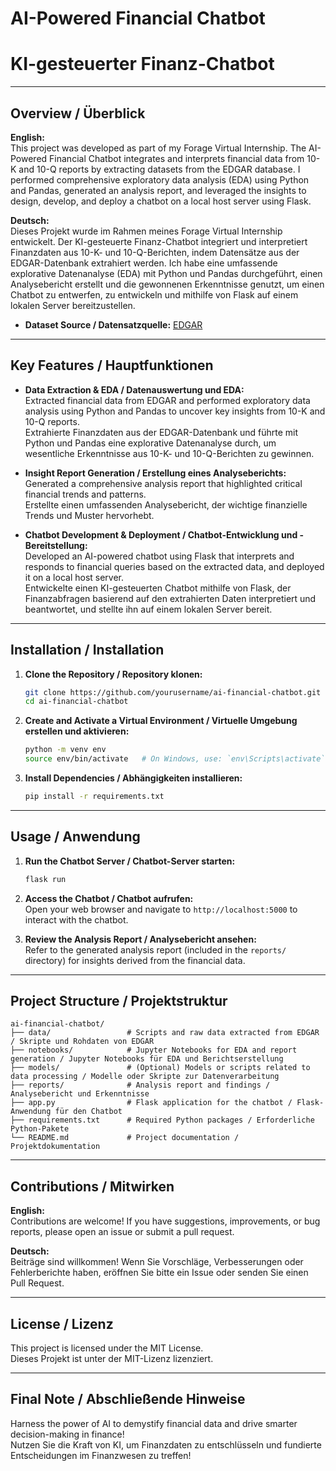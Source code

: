 # AI-Powered Financial Chatbot  
# KI-gesteuerter Finanz-Chatbot 

---

## Overview / Überblick

**English:**  
This project was developed as part of my Forage Virtual Internship. The AI-Powered Financial Chatbot integrates and interprets financial data from 10-K and 10-Q reports by extracting datasets from the EDGAR database. I performed comprehensive exploratory data analysis (EDA) using Python and Pandas, generated an analysis report, and leveraged the insights to design, develop, and deploy a chatbot on a local host server using Flask.

**Deutsch:**  
Dieses Projekt wurde im Rahmen meines Forage Virtual Internship entwickelt. Der KI-gesteuerte Finanz-Chatbot integriert und interpretiert Finanzdaten aus 10-K- und 10-Q-Berichten, indem Datensätze aus der EDGAR-Datenbank extrahiert werden. Ich habe eine umfassende explorative Datenanalyse (EDA) mit Python und Pandas durchgeführt, einen Analysebericht erstellt und die gewonnenen Erkenntnisse genutzt, um einen Chatbot zu entwerfen, zu entwickeln und mithilfe von Flask auf einem lokalen Server bereitzustellen.

- **Dataset Source / Datensatzquelle:** [EDGAR](https://www.sec.gov/edgar.shtml)

---

## Key Features / Hauptfunktionen

- **Data Extraction & EDA / Datenauswertung und EDA:**  
  Extracted financial data from EDGAR and performed exploratory data analysis using Python and Pandas to uncover key insights from 10-K and 10-Q reports.  
  Extrahierte Finanzdaten aus der EDGAR-Datenbank und führte mit Python und Pandas eine explorative Datenanalyse durch, um wesentliche Erkenntnisse aus 10-K- und 10-Q-Berichten zu gewinnen.

- **Insight Report Generation / Erstellung eines Analyseberichts:**  
  Generated a comprehensive analysis report that highlighted critical financial trends and patterns.  
  Erstellte einen umfassenden Analysebericht, der wichtige finanzielle Trends und Muster hervorhebt.

- **Chatbot Development & Deployment / Chatbot-Entwicklung und -Bereitstellung:**  
  Developed an AI-powered chatbot using Flask that interprets and responds to financial queries based on the extracted data, and deployed it on a local host server.  
  Entwickelte einen KI-gesteuerten Chatbot mithilfe von Flask, der Finanzabfragen basierend auf den extrahierten Daten interpretiert und beantwortet, und stellte ihn auf einem lokalen Server bereit.

---

## Installation / Installation

1. **Clone the Repository / Repository klonen:**

   ```bash
   git clone https://github.com/yourusername/ai-financial-chatbot.git
   cd ai-financial-chatbot
   ```

2. **Create and Activate a Virtual Environment / Virtuelle Umgebung erstellen und aktivieren:**

   ```bash
   python -m venv env
   source env/bin/activate   # On Windows, use: `env\Scripts\activate`
   ```

3. **Install Dependencies / Abhängigkeiten installieren:**

   ```bash
   pip install -r requirements.txt
   ```

---

## Usage / Anwendung

1. **Run the Chatbot Server / Chatbot-Server starten:**

   ```bash
   flask run
   ```

2. **Access the Chatbot / Chatbot aufrufen:**  
   Open your web browser and navigate to `http://localhost:5000` to interact with the chatbot.

3. **Review the Analysis Report / Analysebericht ansehen:**  
   Refer to the generated analysis report (included in the `reports/` directory) for insights derived from the financial data.

---

## Project Structure / Projektstruktur

```
ai-financial-chatbot/
├── data/                 # Scripts and raw data extracted from EDGAR / Skripte und Rohdaten von EDGAR
├── notebooks/            # Jupyter Notebooks for EDA and report generation / Jupyter Notebooks für EDA und Berichtserstellung
├── models/               # (Optional) Models or scripts related to data processing / Modelle oder Skripte zur Datenverarbeitung
├── reports/              # Analysis report and findings / Analysebericht und Erkenntnisse
├── app.py                # Flask application for the chatbot / Flask-Anwendung für den Chatbot
├── requirements.txt      # Required Python packages / Erforderliche Python-Pakete
└── README.md             # Project documentation / Projektdokumentation
```

---

## Contributions / Mitwirken

**English:**  
Contributions are welcome! If you have suggestions, improvements, or bug reports, please open an issue or submit a pull request.

**Deutsch:**  
Beiträge sind willkommen! Wenn Sie Vorschläge, Verbesserungen oder Fehlerberichte haben, eröffnen Sie bitte ein Issue oder senden Sie einen Pull Request.

---

## License / Lizenz

This project is licensed under the MIT License.  
Dieses Projekt ist unter der MIT-Lizenz lizenziert.

---

## Final Note / Abschließende Hinweise

Harness the power of AI to demystify financial data and drive smarter decision-making in finance!  
Nutzen Sie die Kraft von KI, um Finanzdaten zu entschlüsseln und fundierte Entscheidungen im Finanzwesen zu treffen!
